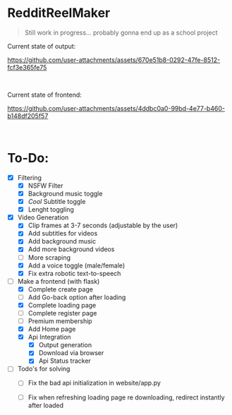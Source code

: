 # RedditReelMaker

>Still work in progress... probably gonna end up as a school project


Current state of output:


https://github.com/user-attachments/assets/670e51b8-0292-47fe-8512-fcf3e365fe75


<br>

Current state of frontend:

https://github.com/user-attachments/assets/4ddbc0a0-99bd-4e77-b460-b148df205f57

<br>

# To-Do:

- [X] Filtering <br>
  - [X] NSFW Filter <br>
  - [X] Background music toggle <br>
  - [X] *Cool* Subtitle toggle <br>
  - [X] Lenght toggling
- [X] Video Generation
  - [X] Clip frames at 3-7 seconds (adjustable by the user) 
  - [X] Add subtitles for videos <br>
  - [X] Add background music  <br>
  - [X] Add more background videos
  - [ ] More scraping
  - [X] Add a voice toggle (male/female)
  - [X] Fix extra robotic text-to-speech   
- [ ] Make a frontend (with flask) <br>
  - [X] Complete create page
  - [ ] Add Go-back option after loading
  - [X] Complete loading page
  - [ ] Complete register page
  - [ ] Premium membership
  - [X] Add Home page
  - [X] Api Integration 
    - [X] Output generation
    - [X] Download via browser
    - [X] Api Status tracker
       
- [ ] Todo's for solving
  - [ ] Fix the bad api initialization in website/app.py
     
  - [ ] Fix when refreshing loading page re downloading, redirect instantly after loaded
